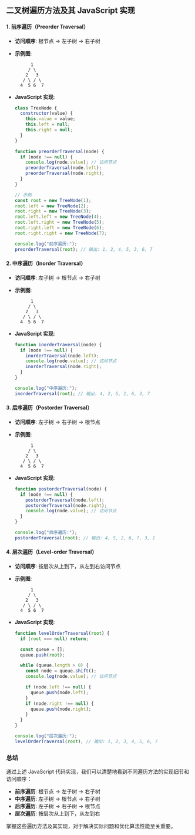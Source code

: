 ## 二叉树遍历方法及其 JavaScript 实现

#### 1. 前序遍历（Preorder Traversal）

- **访问顺序**: 根节点 -> 左子树 -> 右子树
- **示例图**:
  ```
        1
       / \
      2   3
     / \ / \
    4  5 6  7
  ```
- **JavaScript 实现**:

  ```javascript
  class TreeNode {
    constructor(value) {
      this.value = value;
      this.left = null;
      this.right = null;
    }
  }

  function preorderTraversal(node) {
    if (node !== null) {
      console.log(node.value); // 访问节点
      preorderTraversal(node.left);
      preorderTraversal(node.right);
    }
  }

  // 示例
  const root = new TreeNode(1);
  root.left = new TreeNode(2);
  root.right = new TreeNode(3);
  root.left.left = new TreeNode(4);
  root.left.right = new TreeNode(5);
  root.right.left = new TreeNode(6);
  root.right.right = new TreeNode(7);

  console.log("前序遍历:");
  preorderTraversal(root); // 输出: 1, 2, 4, 5, 3, 6, 7
  ```

#### 2. 中序遍历（Inorder Traversal）

- **访问顺序**: 左子树 -> 根节点 -> 右子树
- **示例图**:
  ```
        1
       / \
      2   3
     / \ / \
    4  5 6  7
  ```
- **JavaScript 实现**:

  ```javascript
  function inorderTraversal(node) {
    if (node !== null) {
      inorderTraversal(node.left);
      console.log(node.value); // 访问节点
      inorderTraversal(node.right);
    }
  }

  console.log("中序遍历:");
  inorderTraversal(root); // 输出: 4, 2, 5, 1, 6, 3, 7
  ```

#### 3. 后序遍历（Postorder Traversal）

- **访问顺序**: 左子树 -> 右子树 -> 根节点
- **示例图**:
  ```
        1
       / \
      2   3
     / \ / \
    4  5 6  7
  ```
- **JavaScript 实现**:

  ```javascript
  function postorderTraversal(node) {
    if (node !== null) {
      postorderTraversal(node.left);
      postorderTraversal(node.right);
      console.log(node.value); // 访问节点
    }
  }

  console.log("后序遍历:");
  postorderTraversal(root); // 输出: 4, 5, 2, 6, 7, 3, 1
  ```

#### 4. 层次遍历（Level-order Traversal）

- **访问顺序**: 按层次从上到下，从左到右访问节点
- **示例图**:
  ```
        1
       / \
      2   3
     / \ / \
    4  5 6  7
  ```
- **JavaScript 实现**:

  ```javascript
  function levelOrderTraversal(root) {
    if (root === null) return;

    const queue = [];
    queue.push(root);

    while (queue.length > 0) {
      const node = queue.shift();
      console.log(node.value); // 访问节点

      if (node.left !== null) {
        queue.push(node.left);
      }
      if (node.right !== null) {
        queue.push(node.right);
      }
    }
  }

  console.log("层次遍历:");
  levelOrderTraversal(root); // 输出: 1, 2, 3, 4, 5, 6, 7
  ```

### 总结

通过上述 JavaScript 代码实现，我们可以清楚地看到不同遍历方法的实现细节和访问顺序：

- **前序遍历**: 根节点 -> 左子树 -> 右子树
- **中序遍历**: 左子树 -> 根节点 -> 右子树
- **后序遍历**: 左子树 -> 右子树 -> 根节点
- **层次遍历**: 按层次从上到下，从左到右

掌握这些遍历方法及其实现，对于解决实际问题和优化算法性能至关重要。
